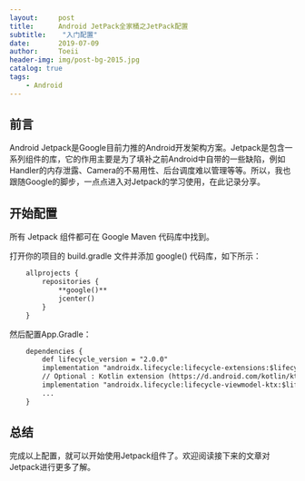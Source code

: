 ```yaml
---
layout:     post
title:      Android JetPack全家桶之JetPack配置
subtitle:    "入门配置"
date:       2019-07-09
author:     Toeii
header-img: img/post-bg-2015.jpg
catalog: true
tags:
    - Android
---
```



## 前言

Android Jetpack是Google目前力推的Android开发架构方案。Jetpack是包含一系列组件的库，它的作用主要是为了填补之前Android中自带的一些缺陷，例如Handler的内存泄露、Camera的不易用性、后台调度难以管理等等。所以，我也跟随Google的脚步，一点点进入对Jetpack的学习使用，在此记录分享。

## 开始配置

所有 Jetpack 组件都可在 Google Maven 代码库中找到。

打开你的项目的 build.gradle 文件并添加 google() 代码库，如下所示：

```XML
    allprojects {
        repositories {
            **google()**
            jcenter()
        }
    }
```

然后配置App.Gradle：

```XML
    dependencies {
        def lifecycle_version = "2.0.0"
        implementation "androidx.lifecycle:lifecycle-extensions:$lifecycle_version"
        // Optional : Kotlin extension (https://d.android.com/kotlin/ktx)
        implementation "androidx.lifecycle:lifecycle-viewmodel-ktx:$lifecycle_version"
        ...
    }
```

## 总结

完成以上配置，就可以开始使用Jetpack组件了。欢迎阅读接下来的文章对Jetpack进行更多了解。



